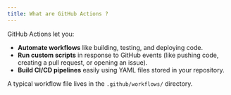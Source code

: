 ```yaml
---
title: What are GitHub Actions ?
---
```

GitHub Actions let you:

- **Automate workflows** like building, testing, and deploying code.
- **Run custom scripts** in response to GitHub events (like pushing code, creating a pull request, or opening an issue).
- **Build CI/CD pipelines** easily using YAML files stored in your repository.

A typical workflow file lives in the `.github/workflows/` directory.
